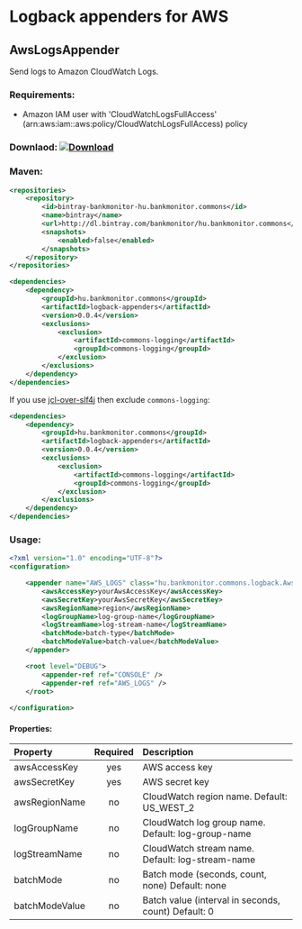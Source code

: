 # Logback appenders for AWS

## AwsLogsAppender

Send logs to Amazon CloudWatch Logs.

### Requirements:
 - Amazon IAM user with 'CloudWatchLogsFullAccess' (arn:aws:iam::aws:policy/CloudWatchLogsFullAccess) policy

### Downlaod: [ ![Download](https://api.bintray.com/packages/bankmonitor/hu.bankmonitor.commons/logback-appenders/images/download.svg) ](https://bintray.com/bankmonitor/hu.bankmonitor.commons/logback-appenders/_latestVersion)

### Maven:

``` xml
<repositories>
	<repository>
		<id>bintray-bankmonitor-hu.bankmonitor.commons</id>
		<name>bintray</name>
		<url>http://dl.bintray.com/bankmonitor/hu.bankmonitor.commons</url>
		<snapshots>
			<enabled>false</enabled>
		</snapshots>
	</repository>
</repositories>

<dependencies>
	<dependency>
		<groupId>hu.bankmonitor.commons</groupId>
		<artifactId>logback-appenders</artifactId>
		<version>0.0.4</version>
		<exclusions>
			<exclusion>
				<artifactId>commons-logging</artifactId>
				<groupId>commons-logging</groupId>
			</exclusion>
		</exclusions>
	</dependency>
</dependencies>
```

If you use [jcl-over-slf4j](http://www.slf4j.org/legacy.html) then exclude `commons-logging`:

``` xml
<dependencies>
	<dependency>
		<groupId>hu.bankmonitor.commons</groupId>
		<artifactId>logback-appenders</artifactId>
		<version>0.0.4</version>
		<exclusions>
			<exclusion>
				<artifactId>commons-logging</artifactId>
				<groupId>commons-logging</groupId>
			</exclusion>
		</exclusions>
	</dependency>
</dependencies>
```

### Usage:

``` xml
<?xml version="1.0" encoding="UTF-8"?>
<configuration>

	<appender name="AWS_LOGS" class="hu.bankmonitor.commons.logback.AwsLogsJsonAppender">
		<awsAccessKey>yourAwsAccessKey</awsAccessKey>
		<awsSecretKey>yourAwsSecretKey</awsSecretKey>
		<awsRegionName>region</awsRegionName>
		<logGroupName>log-group-name</logGroupName>
		<logStreamName>log-stream-name</logStreamName>
		<batchMode>batch-type</batchMode>
        <batchModeValue>batch-value</batchModeValue>
	</appender>

	<root level="DEBUG">
		<appender-ref ref="CONSOLE" />
		<appender-ref ref="AWS_LOGS" />
	</root>
	
</configuration>
```


#### Properties:

| Property      | Required  | Description                                              |
| :------------ | :-------: | :------------------------------------------------------- |
| awsAccessKey  | yes       | AWS access key                                           |
| awsSecretKey  | yes       | AWS secret key                                           |
| awsRegionName | no        | CloudWatch region name. Default: US_WEST_2               |
| logGroupName  | no        | CloudWatch log group name. Default: log-group-name       |
| logStreamName | no        | CloudWatch stream name. Default: log-stream-name         |
| batchMode     | no        | Batch mode (seconds, count, none) Default: none          |
| batchModeValue| no        | Batch value (interval in seconds, count) Default: 0      |
